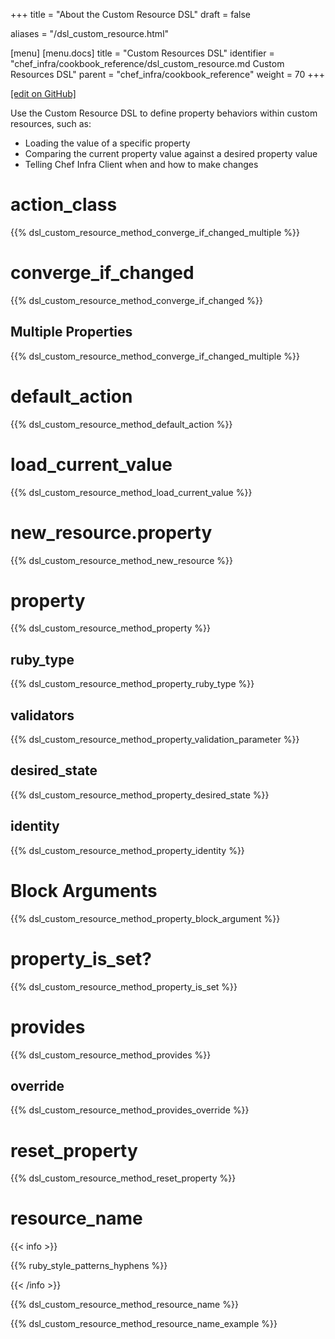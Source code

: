 +++
title = "About the Custom Resource DSL"
draft = false

aliases = "/dsl_custom_resource.html"

[menu]
  [menu.docs]
    title = "Custom Resources DSL"
    identifier = "chef_infra/cookbook_reference/dsl_custom_resource.md Custom Resources DSL"
    parent = "chef_infra/cookbook_reference"
    weight = 70
+++    

[\[edit on
GitHub\]](https://github.com/chef/chef-web-docs/blob/master/chef_master/source/dsl_custom_resource.rst)

Use the Custom Resource DSL to define property behaviors within custom
resources, such as:

-   Loading the value of a specific property
-   Comparing the current property value against a desired property
    value
-   Telling Chef Infra Client when and how to make changes

action_class
=============

{{% dsl_custom_resource_method_converge_if_changed_multiple %}}

converge_if_changed
=====================

{{% dsl_custom_resource_method_converge_if_changed %}}

Multiple Properties
-------------------

{{% dsl_custom_resource_method_converge_if_changed_multiple %}}

default_action
===============

{{% dsl_custom_resource_method_default_action %}}

load_current_value
====================

{{% dsl_custom_resource_method_load_current_value %}}

new_resource.property
======================

{{% dsl_custom_resource_method_new_resource %}}

property
========

{{% dsl_custom_resource_method_property %}}

ruby_type
----------

{{% dsl_custom_resource_method_property_ruby_type %}}

validators
----------

{{% dsl_custom_resource_method_property_validation_parameter %}}

desired_state
--------------

{{% dsl_custom_resource_method_property_desired_state %}}

identity
--------

{{% dsl_custom_resource_method_property_identity %}}

Block Arguments
===============

{{% dsl_custom_resource_method_property_block_argument %}}

property_is_set?
==================

{{% dsl_custom_resource_method_property_is_set %}}

provides
========

{{% dsl_custom_resource_method_provides %}}

override
--------

{{% dsl_custom_resource_method_provides_override %}}

reset_property
===============

{{% dsl_custom_resource_method_reset_property %}}

resource_name
==============

{{< info >}}

{{% ruby_style_patterns_hyphens %}}

{{< /info >}}

{{% dsl_custom_resource_method_resource_name %}}

{{% dsl_custom_resource_method_resource_name_example %}}
